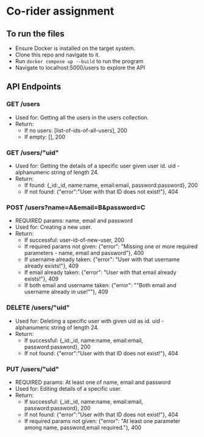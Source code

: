 # Co-rider assignment

## To run the files
- Ensure Docker is installed on the target system.
- Clone this repo and navigate to it.
- Run `docker compose up --build` to run the program
- Navigate to localhost:5000/users to explore the API

## API Endpoints

### GET /users
- Used for: Getting all the users in the users collection.
- Return: 
    - If no users: [list-of-ids-of-all-users], 200
    - If empty: [], 200

### GET /users/"uid"
- Used for: Getting the details of a specific user given user id. uid - alphanumeric string of length 24.
- Return: 
    - If found: {_id:_id, name:name, email:email, password:password}, 200
    - If not found: {"error":"User with that ID does not exist!"}, 404

### POST /users?name=A&email=B&password=C
- REQUIRED params: name, email and password
- Used for: Creating a new user.
- Return: 
    - If successful: user-id-of-new-user, 200
    - If required params not given: {"error": "Missing one or more required parameters - name, email and password"}, 400
    - If username already taken: {"error": "User with that username already exists!"}, 409
    - If email already taken: {"error": "User with that email already exists!"}, 409
    - If both email and username taken: {"error": ""Both email and username already in use!""}, 409


### DELETE /users/"uid"
- Used for: Deleting a specific user with given uid as id.  uid - alphanumeric string of length 24.
- Return:
    - If successful: {_id:_id, name:name, email:email, password:password}, 200
    - If not found: {"error":"User with that ID does not exist!"}, 404

### PUT /users/"uid"
- REQUIRED params: At least one of name, email and password
- Used for: Editing details of a specific user.
- Return: 
    - If successful: {_id:_id, name:name, email:email, password:password}, 200
    - If not found: {"error":"User with that ID does not exist!"}, 404
    - If required params not given: {"error": "At least one parameter among name, password,email required."}, 400